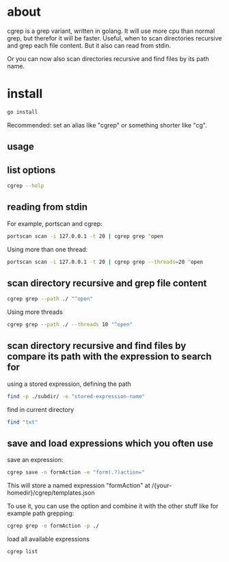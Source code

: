 # about 

cgrep is a grep variant, written in golang. It will use more cpu than normal grep, but therefor it will be faster. Useful, when to scan directories recursive and grep each file content. But it also can read from stdin.

Or you can now also scan directories recursive and find files by its path name.

# install

```zsh
go install
```

Recommended: set an alias like "cgrep" or something shorter like "cg".

## usage

## list options

```zsh
cgrep --help
```


## reading from stdin 

For example, portscan and cgrep:

```zsh
portscan scan -i 127.0.0.1 -t 20 | cgrep grep ^open
```
Using more than one thread:

```zsh
portscan scan -i 127.0.0.1 -t 20 | cgrep grep --threads=20 ^open
```

## scan directory recursive and grep file content

```zsh
cgrep grep --path ./ "^open"
```

Using more threads

```zsh
cgrep grep --path ./ --threads 10 "^open"
```

## scan directory recursive and find files by compare its path with the expression to search for

using a stored expression, defining the path
```zsh
find -p ./subdir/ -e "stored-expression-name"
```

find in current directory
```zsh
find "txt"
```

## save and load expressions which you often use

save an expression:

```zsh
cgrep save -n formAction -e "form(.?)action="
```

This will store a named expression "formAction" at /{your-homedir}/cgrep/templates.json

To use it, you can use the option and combine it with the other stuff like for example path grepping:

```zsh
cgrep grep -e formAction -p ./
```

load all available expressions

```zsh
cgrep list
```

